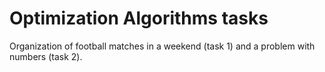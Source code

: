 # Optimization Algorithms tasks
Organization of football matches in a weekend (task 1) and a problem with numbers (task 2).
